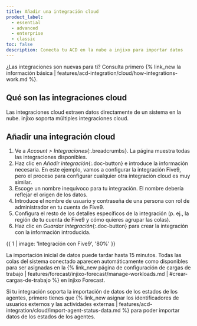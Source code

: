 ```yaml
---
title: Añadir una integración cloud
product_label:
  - essential
  - advanced
  - enterprise
  - classic
toc: false
description: Conecta tu ACD en la nube a injixo para importar datos
---
```


¿Las integraciones son nuevas para ti? Consulta primero {% link_new la información básica | features/acd-integration/cloud/how-integrations-work.md %}.

## Qué son las integraciones cloud

Las integraciones cloud extraen datos directamente de un sistema en la nube. injixo soporta múltiples integraciones cloud.

## Añadir una integración cloud

1. Ve a *Account > Integraciones*{:.breadcrumbs}. La página muestra todas las integraciones disponibles.
2. Haz clic en _Añadir integración_{:.doc-button} e introduce la información necesaria. En este ejemplo, vamos a configurar la integración Five9, pero el proceso para configurar cualquier otra integración cloud es muy similar.
3. Escoge un nombre inequívoco para tu integración. El nombre debería reflejar el origen de los datos.
4. Introduce el nombre de usuario y contraseña de una persona con rol de administrador en tu cuenta de Five9.
5. Configura el resto de los detalles específicos de la integración (p.&nbsp;ej., la región de tu cuenta de Five9 y cómo quieres agrupar las colas).
6. Haz clic en _Guardar integración_{:.doc-button} para crear la integración con la información introducida.

{{ 1 | image: 'Integración con Five9', '80%' }}

 La importación inicial de datos puede tardar hasta 15 minutos. Todas las colas del sistema conectado aparecen automáticamente como disponibles para ser asignadas en la {% link_new página de configuración de cargas de trabajo | features/forecast/injixo-forecast/manage-workloads.md | #crear-cargas-de-trabajo %} en injixo Forecast.

Si tu integración soporta la importación de datos de los estados de los agentes, primero tienes que {% link_new asignar los identificadores de usuarios externos y las actividades externas | features/acd-integration/cloud/import-agent-status-data.md %} para poder importar datos de los estados de los agentes.
